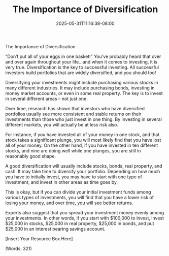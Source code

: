 ﻿---
title: "The Importance of Diversification"
date: 2025-05-31T11:16:38-08:00
description: "Text Files Tips for Web Success"
featured_image: "/images/Text Files.jpg"
tags: ["Text Files"]
---

The Importance of Diversification


“Don’t put all of your eggs in one basket!” You’ve probably heard that over and over again throughout your life…and when it comes to investing, it is very true. Diversification is the key to successful investing. All successful investors build portfolios that are widely diversified, and you should too!

Diversifying your investments might include purchasing various stocks in many different industries. It may include purchasing bonds, investing in money market accounts, or even in some real property. The key is to invest in several different areas – not just one.

Over time, research has shown that investors who have diversified portfolios usually see more consistent and stable returns on their investments than those who just invest in one thing. By investing in several different markets, you will actually be at less risk also.

For instance, if you have invested all of your money in one stock, and that stock takes a significant plunge, you will most likely find that you have lost all of your money. On the other hand, if you have invested in ten different stocks, and nine are doing well while one plunges, you are still in reasonably good shape.

A good diversification will usually include stocks, bonds, real property, and cash. It may take time to diversify your portfolio. Depending on how much you have to initially invest, you may have to start with one type of investment, and invest in other areas as time goes by.

This is okay, but if you can divide your initial investment funds among various types of investments, you will find that you have a lower risk of losing your money, and over time, you will see better returns.

Experts also suggest that you spread your investment money evenly among your investments. In other words, if you start with $100,000 to invest, invest $25,000 in stocks, $25,000 in real property, $25,000 in bonds, and put $25,000 in an interest bearing savings account.


[Insert Your Resource Box Here]

(Words: 321)



